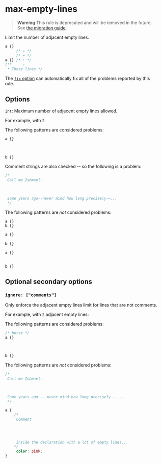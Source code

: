 # max-empty-lines  
  
> **Warning** This rule is deprecated and will be removed in the future. See [the migration guide](../../../docs/migration-guide/to-15.md).  
  
Limit the number of adjacent empty lines.  
  
<!-- prettier-ignore -->  
```css  
a {}  
     /* ← */  
     /* ← */  
a {} /* ↑ */  
/**     ↑  
 * These lines */  
```  
  
The [`fix` option](../../../docs/user-guide/options.md#fix) can automatically fix all of the problems reported by this rule.  
  
## Options  
  
`int`: Maximum number of adjacent empty lines allowed.  
  
For example, with `2`:  
  
The following patterns are considered problems:  
  
<!-- prettier-ignore -->  
```css  
a {}  
  
  
  
b {}  
```  
  
Comment strings are also checked -- so the following is a problem:  
  
<!-- prettier-ignore -->  
```css  
/*  
 Call me Ishmael.  
  
  
  
 Some years ago--never mind how long precisely-—...  
 */  
```  
  
The following patterns are _not_ considered problems:  
  
<!-- prettier-ignore -->  
```css  
a {}  
b {}  
```  
  
<!-- prettier-ignore -->  
```css  
a {}  
  
b {}  
```  
  
<!-- prettier-ignore -->  
```css  
a {}  
  
  
b {}  
```  
  
## Optional secondary options  
  
### `ignore: ["comments"]`  
  
Only enforce the adjacent empty lines limit for lines that are not comments.  
  
For example, with `2` adjacent empty lines:  
  
The following patterns are considered problems:  
  
<!-- prettier-ignore -->  
```css  
/* horse */  
a {}  
  
  
  
b {}  
```  
  
The following patterns are _not_ considered problems:  
  
<!-- prettier-ignore -->  
```css  
/*  
 Call me Ishmael.  
  
  
  
 Some years ago -- never mind how long precisely -- ...  
 */  
```  
  
<!-- prettier-ignore -->  
```css  
a {  
    /*  
     Comment  
  
  
  
  
     inside the declaration with a lot of empty lines...  
    */  
     color: pink;  
}  
```  
